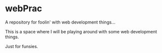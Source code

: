 # webPrac
A repository for foolin' with web development things...

This is a space where I will be playing around with some web development things.

Just for funsies.

